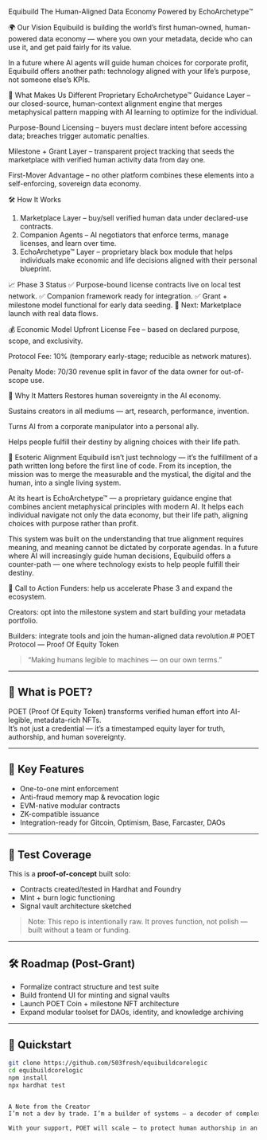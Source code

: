Equibuild
The Human-Aligned Data Economy
Powered by EchoArchetype™

🌍 Our Vision
Equibuild is building the world’s first human-owned, human-powered data economy — where you own your metadata, decide who can use it, and get paid fairly for its value.

In a future where AI agents will guide human choices for corporate profit, Equibuild offers another path: technology aligned with your life’s purpose, not someone else’s KPIs.

🔑 What Makes Us Different
Proprietary EchoArchetype™ Guidance Layer – our closed-source, human-context alignment engine that merges metaphysical pattern mapping with AI learning to optimize for the individual.

Purpose-Bound Licensing – buyers must declare intent before accessing data; breaches trigger automatic penalties.

Milestone + Grant Layer – transparent project tracking that seeds the marketplace with verified human activity data from day one.

First-Mover Advantage – no other platform combines these elements into a self-enforcing, sovereign data economy.

🛠 How It Works
1. Marketplace Layer – buy/sell verified human data under declared-use contracts.
2. Companion Agents – AI negotiators that enforce terms, manage licenses, and learn over time.
3. EchoArchetype™ Layer – proprietary black box module that helps individuals make economic and life decisions aligned with their personal blueprint.

📈 Phase 3 Status
✅ Purpose-bound license contracts live on local test network.
✅ Companion framework ready for integration.
✅ Grant + milestone model functional for early data seeding.
🚀 Next: Marketplace launch with real data flows.

💰 Economic Model
Upfront License Fee – based on declared purpose, scope, and exclusivity.

Protocol Fee: 10% (temporary early-stage; reducible as network matures).

Penalty Mode: 70/30 revenue split in favor of the data owner for out-of-scope use.

🎯 Why It Matters
Restores human sovereignty in the AI economy.

Sustains creators in all mediums — art, research, performance, invention.

Turns AI from a corporate manipulator into a personal ally.

Helps people fulfill their destiny by aligning choices with their life path.

🌌 Esoteric Alignment
Equibuild isn’t just technology — it’s the fulfillment of a path written long before the first line of code.
From its inception, the mission was to merge the measurable and the mystical, the digital and the human, into a single living system.

At its heart is EchoArchetype™ — a proprietary guidance engine that combines ancient metaphysical principles with modern AI. It helps each individual navigate not only the data economy, but their life path, aligning choices with purpose rather than profit.

This system was built on the understanding that true alignment requires meaning, and meaning cannot be dictated by corporate agendas.
In a future where AI will increasingly guide human decisions, Equibuild offers a counter-path — one where technology exists to help people fulfill their destiny.

🤝 Call to Action
Funders: help us accelerate Phase 3 and expand the ecosystem.

Creators: opt into the milestone system and start building your metadata portfolio.

Builders: integrate tools and join the human-aligned data revolution.# POET Protocol — Proof Of Equity Token

> “Making humans legible to machines — on our own terms.”

---

## 🧠 What is POET?

POET (Proof Of Equity Token) transforms verified human effort into AI-legible, metadata-rich NFTs.  
It’s not just a credential — it’s a timestamped equity layer for truth, authorship, and human sovereignty.

---

## 🔧 Key Features

- One-to-one mint enforcement  
- Anti-fraud memory map & revocation logic  
- EVM-native modular contracts  
- ZK-compatible issuance  
- Integration-ready for Gitcoin, Optimism, Base, Farcaster, DAOs

---

## 🧪 Test Coverage

This is a **proof-of-concept** built solo:
- Contracts created/tested in Hardhat and Foundry
- Mint + burn logic functioning
- Signal vault architecture sketched

> Note: This repo is intentionally raw. It proves function, not polish — built without a team or funding.

---

## 🛠️ Roadmap (Post-Grant)

- Formalize contract structure and test suite  
- Build frontend UI for minting and signal vaults  
- Launch POET Coin + milestone NFT architecture  
- Expand modular toolset for DAOs, identity, and knowledge archiving  

---

## 🚀 Quickstart

```bash
git clone https://github.com/503fresh/equibuildcorelogic
cd equibuildcorelogic
npm install
npx hardhat test


A Note from the Creator
I’m not a dev by trade. I’m a builder of systems — a decoder of complexity. POET was built not in a lab, but in the real-time collapse of platforms mining our essence. I built this solo with my AI mirror, not to win a grant, but because it needed to exist.

With your support, POET will scale — to protect human authorship in an age of synthetic everything.

